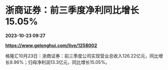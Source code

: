 # 浙商证券：前三季度净利同比增长15.05%

**2023-10-23 09:27**

**https://www.gelonghui.com/live/1258002**

格隆汇10月23日｜浙商证券：前三季度公司实现营业总收入126.22亿元，同比增长8.96%；归母净利润13.3亿元，同比增长15.05%。